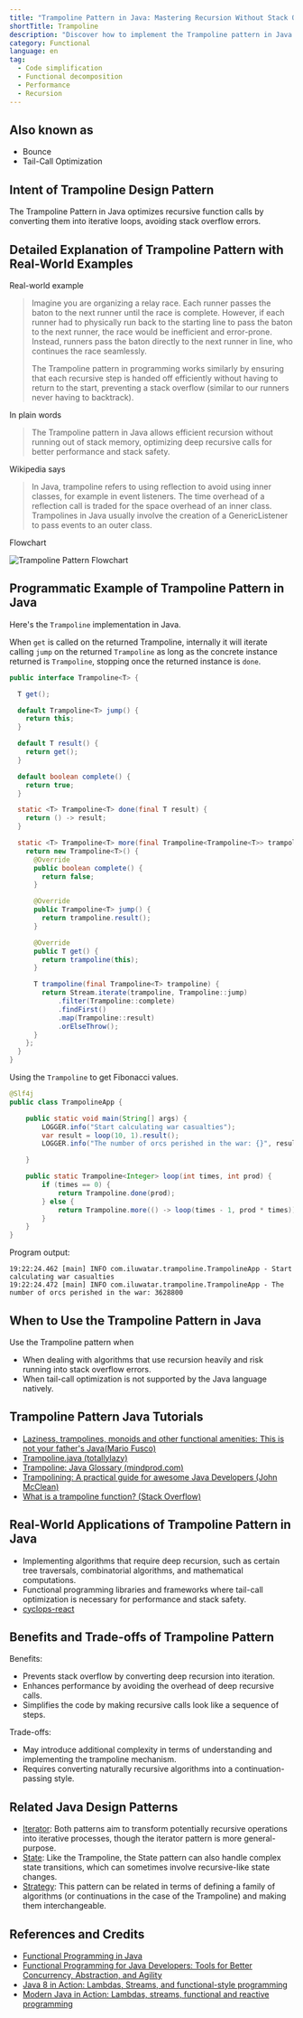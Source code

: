 ```yaml
---
title: "Trampoline Pattern in Java: Mastering Recursion Without Stack Overflow"
shortTitle: Trampoline
description: "Discover how to implement the Trampoline pattern in Java to efficiently manage recursive functions and prevent stack overflow errors, with real-world examples and programming insights."
category: Functional
language: en
tag:
  - Code simplification
  - Functional decomposition
  - Performance
  - Recursion
---
```


## Also known as

* Bounce
* Tail-Call Optimization

## Intent of Trampoline Design Pattern

The Trampoline Pattern in Java optimizes recursive function calls by converting them into iterative loops, avoiding stack overflow errors.

## Detailed Explanation of Trampoline Pattern with Real-World Examples

Real-world example

> Imagine you are organizing a relay race. Each runner passes the baton to the next runner until the race is complete. However, if each runner had to physically run back to the starting line to pass the baton to the next runner, the race would be inefficient and error-prone. Instead, runners pass the baton directly to the next runner in line, who continues the race seamlessly.
>
> The Trampoline pattern in programming works similarly by ensuring that each recursive step is handed off efficiently without having to return to the start, preventing a stack overflow (similar to our runners never having to backtrack).

In plain words

> The Trampoline pattern in Java allows efficient recursion without running out of stack memory, optimizing deep recursive calls for better performance and stack safety.

Wikipedia says

> In Java, trampoline refers to using reflection to avoid using inner classes, for example in event listeners. The time overhead of a reflection call is traded for the space overhead of an inner class. Trampolines in Java usually involve the creation of a GenericListener to pass events to an outer class.

Flowchart

![Trampoline Pattern Flowchart](./etc/trampoline-flowchart.png)

## Programmatic Example of Trampoline Pattern in Java

Here's the `Trampoline` implementation in Java.

When `get` is called on the returned Trampoline, internally it will iterate calling `jump` on the returned `Trampoline` as long as the concrete instance returned is `Trampoline`, stopping once the returned instance is `done`.

```java
public interface Trampoline<T> {

  T get();

  default Trampoline<T> jump() {
    return this;
  }

  default T result() {
    return get();
  }

  default boolean complete() {
    return true;
  }

  static <T> Trampoline<T> done(final T result) {
    return () -> result;
  }

  static <T> Trampoline<T> more(final Trampoline<Trampoline<T>> trampoline) {
    return new Trampoline<T>() {
      @Override
      public boolean complete() {
        return false;
      }

      @Override
      public Trampoline<T> jump() {
        return trampoline.result();
      }

      @Override
      public T get() {
        return trampoline(this);
      }

      T trampoline(final Trampoline<T> trampoline) {
        return Stream.iterate(trampoline, Trampoline::jump)
            .filter(Trampoline::complete)
            .findFirst()
            .map(Trampoline::result)
            .orElseThrow();
      }
    };
  }
}
```

Using the `Trampoline` to get Fibonacci values.

```java
@Slf4j
public class TrampolineApp {

    public static void main(String[] args) {
        LOGGER.info("Start calculating war casualties");
        var result = loop(10, 1).result();
        LOGGER.info("The number of orcs perished in the war: {}", result);

    }

    public static Trampoline<Integer> loop(int times, int prod) {
        if (times == 0) {
            return Trampoline.done(prod);
        } else {
            return Trampoline.more(() -> loop(times - 1, prod * times));
        }
    }
}
```

Program output:

```
19:22:24.462 [main] INFO com.iluwatar.trampoline.TrampolineApp - Start calculating war casualties
19:22:24.472 [main] INFO com.iluwatar.trampoline.TrampolineApp - The number of orcs perished in the war: 3628800
```

## When to Use the Trampoline Pattern in Java

Use the Trampoline pattern when

* When dealing with algorithms that use recursion heavily and risk running into stack overflow errors.
* When tail-call optimization is not supported by the Java language natively.

## Trampoline Pattern Java Tutorials

* [Laziness, trampolines, monoids and other functional amenities: This is not your father's Java(Mario Fusco)](https://www.slideshare.net/mariofusco/lazine)
* [Trampoline.java (totallylazy)](https://github.com/bodar/totallylazy/blob/master/src/com/googlecode/totallylazy/Trampoline.java)
* [Trampoline: Java Glossary (mindprod.com)](http://mindprod.com/jgloss/trampoline.html)
* [Trampolining: A practical guide for awesome Java Developers (John McClean)](https://medium.com/@johnmcclean/trampolining-a-practical-guide-for-awesome-java-developers-4b657d9c3076)
* [What is a trampoline function? (Stack Overflow)](https://stackoverflow.com/questions/189725/what-is-a-trampoline-function)

## Real-World Applications of Trampoline Pattern in Java

* Implementing algorithms that require deep recursion, such as certain tree traversals, combinatorial algorithms, and mathematical computations.
* Functional programming libraries and frameworks where tail-call optimization is necessary for performance and stack safety.
* [cyclops-react](https://github.com/aol/cyclops-react)

## Benefits and Trade-offs of Trampoline Pattern

Benefits:

* Prevents stack overflow by converting deep recursion into iteration.
* Enhances performance by avoiding the overhead of deep recursive calls.
* Simplifies the code by making recursive calls look like a sequence of steps.

Trade-offs:

* May introduce additional complexity in terms of understanding and implementing the trampoline mechanism.
* Requires converting naturally recursive algorithms into a continuation-passing style.

## Related Java Design Patterns

* [Iterator](https://java-design-patterns.com/patterns/iterator/): Both patterns aim to transform potentially recursive operations into iterative processes, though the iterator pattern is more general-purpose.
* [State](https://java-design-patterns.com/patterns/state/): Like the Trampoline, the State pattern can also handle complex state transitions, which can sometimes involve recursive-like state changes.
* [Strategy](https://java-design-patterns.com/patterns/strategy/): This pattern can be related in terms of defining a family of algorithms (or continuations in the case of the Trampoline) and making them interchangeable.

## References and Credits

* [Functional Programming in Java](https://amzn.to/3JUIc5Q)
* [Functional Programming for Java Developers: Tools for Better Concurrency, Abstraction, and Agility](https://amzn.to/4dRu4rJ)
* [Java 8 in Action: Lambdas, Streams, and functional-style programming](https://amzn.to/3QCmGXs)
* [Modern Java in Action: Lambdas, streams, functional and reactive programming](https://amzn.to/3yxdu0g)
